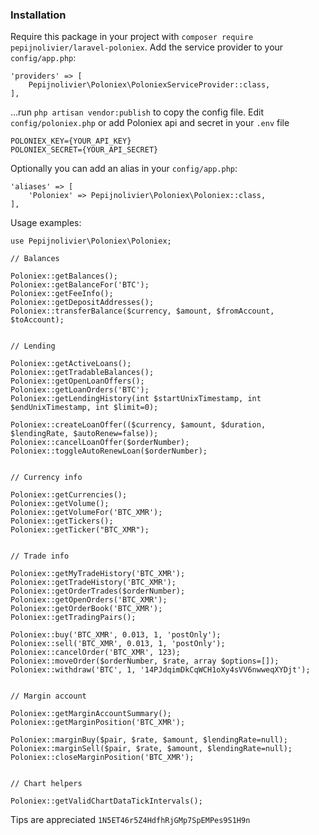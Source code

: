 ### Installation

Require this package in your project with `composer require pepijnolivier/laravel-poloniex`.
Add the service provider to your `config/app.php`:
 
 ``` 
 'providers' => [
     Pepijnolivier\Poloniex\PoloniexServiceProvider::class,
 ],
 ```
 
...run `php artisan vendor:publish` to copy the config file.
Edit `config/poloniex.php` or add Poloniex api and secret in your `.env` file

```
POLONIEX_KEY={YOUR_API_KEY}
POLONIEX_SECRET={YOUR_API_SECRET}
```

Optionally you can add an alias in your `config/app.php`:

```    
'aliases' => [
    'Poloniex' => Pepijnolivier\Poloniex\Poloniex::class,
],
```



Usage examples: 
``` 
use Pepijnolivier\Poloniex\Poloniex;

// Balances

Poloniex::getBalances();
Poloniex::getBalanceFor('BTC');
Poloniex::getFeeInfo();
Poloniex::getDepositAddresses();
Poloniex::transferBalance($currency, $amount, $fromAccount, $toAccount);


// Lending

Poloniex::getActiveLoans();
Poloniex::getTradableBalances();
Poloniex::getOpenLoanOffers();
Poloniex::getLoanOrders('BTC');
Poloniex::getLendingHistory(int $startUnixTimestamp, int $endUnixTimestamp, int $limit=0);

Poloniex::createLoanOffer(($currency, $amount, $duration, $lendingRate, $autoRenew=false));
Poloniex::cancelLoanOffer($orderNumber);
Poloniex::toggleAutoRenewLoan($orderNumber);


// Currency info

Poloniex::getCurrencies();
Poloniex::getVolume();
Poloniex::getVolumeFor('BTC_XMR');
Poloniex::getTickers();
Poloniex::getTicker("BTC_XMR");


// Trade info

Poloniex::getMyTradeHistory('BTC_XMR');
Poloniex::getTradeHistory('BTC_XMR');
Poloniex::getOrderTrades($orderNumber);
Poloniex::getOpenOrders('BTC_XMR');
Poloniex::getOrderBook('BTC_XMR');
Poloniex::getTradingPairs();

Poloniex::buy('BTC_XMR', 0.013, 1, 'postOnly');
Poloniex::sell('BTC_XMR', 0.013, 1, 'postOnly');
Poloniex::cancelOrder('BTC_XMR', 123);
Poloniex::moveOrder($orderNumber, $rate, array $options=[]);
Poloniex::withdraw('BTC', 1, '14PJdqimDkCqWCH1oXy4sVV6nwweqXYDjt');


// Margin account

Poloniex::getMarginAccountSummary();
Poloniex::getMarginPosition('BTC_XMR');

Poloniex::marginBuy($pair, $rate, $amount, $lendingRate=null);
Poloniex::marginSell($pair, $rate, $amount, $lendingRate=null);
Poloniex::closeMarginPosition('BTC_XMR');


// Chart helpers

Poloniex::getValidChartDataTickIntervals();
```

Tips are appreciated 
`1N5ET46r5Z4HdfhRjGMp7SpEMPes9S1H9n`
